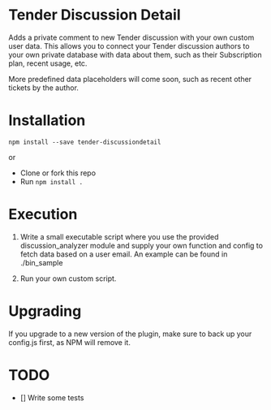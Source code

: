 Tender Discussion Detail
============================

Adds a private comment to new Tender discussion with your own custom user data.
This allows you to connect your Tender discussion authors to your own private database
with data about them, such as their Subscription plan, recent usage, etc.

More predefined data placeholders will come soon, such as recent other tickets by the author.


# Installation

`npm install --save tender-discussiondetail`

or

* Clone or fork this repo
* Run `npm install .`

# Execution

1. Write a small executable script where you use the provided discussion_analyzer module and supply your own function and config to fetch data based on a user email. An example can be found in ./bin_sample

2. Run your own custom script.


# Upgrading

If you upgrade to a new version of the plugin, make sure to back up your config.js first, as NPM will remove it.


# TODO

- [] Write some tests

